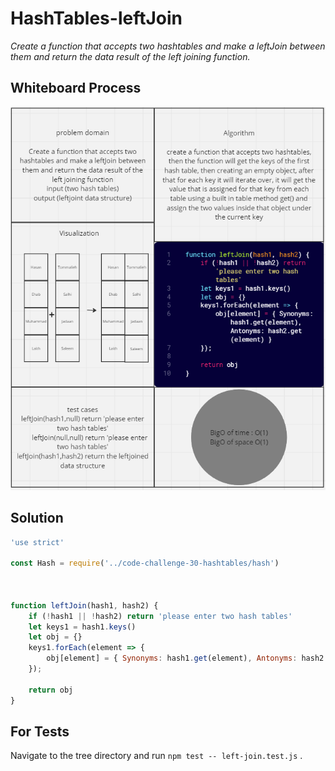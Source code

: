 # HashTables-leftJoin

*Create a function that accepts two hashtables and make a leftJoin between them and return the data result of the left joining function.*

## Whiteboard Process

![Linked list white board](./assets/leftjoin.PNG)

## Solution

``` javascript
'use strict'

const Hash = require('../code-challenge-30-hashtables/hash')



function leftJoin(hash1, hash2) {
    if (!hash1 || !hash2) return 'please enter two hash tables'
    let keys1 = hash1.keys()
    let obj = {}
    keys1.forEach(element => {
        obj[element] = { Synonyms: hash1.get(element), Antonyms: hash2.get(element) }
    });

    return obj
}

```

## For Tests

Navigate to the tree directory and run `npm test -- left-join.test.js` .
